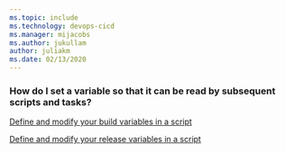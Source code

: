 ```yaml
---
ms.topic: include
ms.technology: devops-cicd
ms.manager: mijacobs
ms.author: jukullam
author: juliakm
ms.date: 02/13/2020
---
```


### How do I set a variable so that it can be read by subsequent scripts and tasks?

[Define and modify your build variables in a script](../process/variables.md#set-a-multi-job-output-variable)

[Define and modify your release variables in a script](../release/variables.md#using-custom-variables)